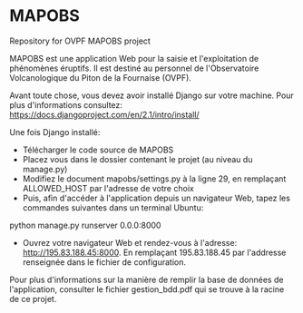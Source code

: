 # MAPOBS
Repository for OVPF MAPOBS project

MAPOBS est une application Web pour la saisie et l'exploitation de phénomènes éruptifs. Il est destiné au personnel de l'Observatoire Volcanologique du Piton de la Fournaise (OVPF).



Avant toute chose, vous devez avoir installé Django sur votre machine. Pour plus d'informations consultez: https://docs.djangoproject.com/en/2.1/intro/install/

Une fois Django installé:

- Télécharger le code source de MAPOBS
- Placez vous dans le dossier contenant le projet (au niveau du manage.py)
- Modifiez le document mapobs/settings.py à la ligne 29, en remplaçant ALLOWED_HOST par l'adresse de votre choix
- Puis, afin d'accéder à l'application depuis un navigateur Web, tapez les commandes suivantes dans un terminal Ubuntu:

python manage.py runserver 0.0.0:8000

- Ouvrez votre navigateur Web et rendez-vous à l'adresse: http://195.83.188.45:8000. En remplaçant 195.83.188.45 par l'addresse renseignée dans le fichier de configuration.

Pour plus d'informations sur la manière de remplir la base de données de l'application, consulter le fichier gestion_bdd.pdf qui se trouve à la racine de ce projet.
